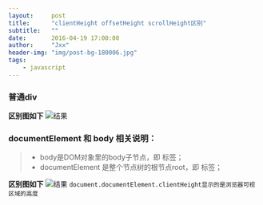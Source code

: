 ```yaml
---
layout:     post
title:      "clientHeight offsetHeight scrollHeight区别"
subtitle:   ""
date:       2016-04-19 17:00:00
author:     "Jxx"
header-img: "img/post-bg-180006.jpg"
tags:
    - javascript
---
```

 
### 普通div
**区别图如下**
![结果](https://onepiece1991.github.io/img/in-post/post-js-version/CSO-180001.png)

### documentElement 和 body 相关说明： 

> * body是DOM对象里的body子节点，即 <body> 标签；  
> * documentElement 是整个节点树的根节点root，即<html> 标签；

**区别图如下**
![结果](https://onepiece1991.github.io/img/in-post/post-js-version/CSO-180002.png)
`document.documentElement.clientHeight显示的是浏览器可视区域的高度`
